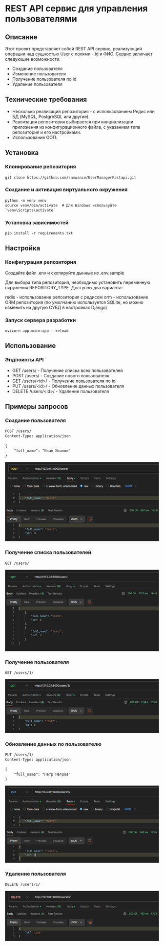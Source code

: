 # REST API сервис для управления пользователями

## Описание

Этот проект представляет собой REST API сервис, реализующий операции над сущностью User с полями - id и ФИО. Сервис включает следующие возможности:
- Создание пользователя
- Изменение пользователя
- Получение пользователя по id
- Удаление пользователя

## Технические требования

- Несколько реализаций репозитория - с использованием Редис или БД (MySQL, PostgreSQL или другие). 
- Реализация репозитория выбирается при инициализации приложения из конфигурационного файла, с указанием типа репозитория и его настройками.
- Использование ООП.

## Установка

### Клонирование репозитория

```
git clone https://github.com/samwance/UserManagerFastapi.git
```

### Создание и активация виртуального окружения
```
python -m venv venv
source venv/bin/activate  # Для Windows используйте `venv\Scripts\activate`
```
### Установка зависимостей

```
pip install -r requirements.txt
```

## Настройка
### Конфигурация репозитория
Создайте файл .env и скопируйте дынные из .env.sample

Для выбора типа репозитория, необходимо установить переменную окружения REPOSITORY_TYPE. Доступны два варианта:

redis - использование репозитория с редисом
orm - использование ORM репозитория (по умолчанию используется SQLite, но можно изменить на другую СУБД в настройках Django)

### Запуск сервера разработки
```
uvicorn app.main:app --reload
```
## Использование
### Эндпоинты API
- GET /users/ - Получение списка всех пользователей
- POST /users/ - Создание нового пользователя
- GET /users/\<id>/ - Получение пользователя по id
- PUT /users/\<id>/ - Обновление данных пользователя
- DELETE /users/\<id>/ - Удаление пользователя
## Примеры запросов
### Создание пользователя
```
POST /users/
Content-Type: application/json

{
    "full_name": "Иван Иванов"
}
```
![img.png](media/post.png)
### Получение списка пользователей
```
GET /users/
```
![img.png](media/get_list.png)
### Получение пользователя
```
GET /users/1/
```
![img.png](media/get_retrieve.png)
### Обновление данных по пользователю
```
PUT /users/1/
Content-Type: application/json

{
    "full_name": "Петр Петров"
}
```
![img.png](media/put.png)
### Удаление пользователя
```
DELETE /users/1/
```
![img.png](media/del.png)